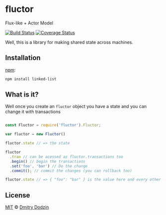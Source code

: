 # fluctor
Flux-like + Actor Model

[![Build Status](https://travis-ci.org/DmitryDodzin/fluctor.svg?branch=master)](https://travis-ci.org/DmitryDodzin/fluctor) [![Coverage Status](https://coveralls.io/repos/github/DmitryDodzin/fluctor/badge.svg?branch=master)](https://coveralls.io/github/DmitryDodzin/fluctor?branch=master)

Well, this is a library for making shared state across machines.

## Installation

[npm][]:

```bash
npm install linked-list
```


## What is it?

Well once you create an ```fluctor``` object you have a state and you can change it with transactions

```javascript

const Fluctor = require('fluctor').Fluctor;

var fluctor = new Fluctor()

fluctor.state // => the state

fluctor
  .tran // can be acessed as fluctor.transactions too
  .begin() // begin the transactions
  .set('foo', 'bar') // Do the change
  .commit(); // commit the changes (you can rollback too)

fluctor.state // => { "foo": "bar" } is the value here and every other server

```


## License

[MIT][license] © [Dmitry Dodzin][author]



[npm]: https://docs.npmjs.com/cli/install

[license]: LICENSE

[author]: https://github.com/DmitryDodzin
